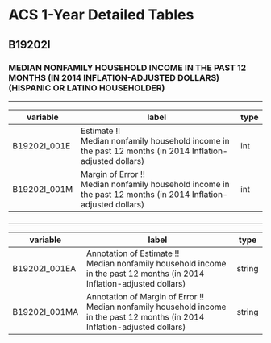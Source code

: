 # ACS 1-Year Detailed Tables

## B19202I

### MEDIAN NONFAMILY HOUSEHOLD INCOME IN THE PAST 12 MONTHS (IN 2014 INFLATION-ADJUSTED DOLLARS) (HISPANIC OR LATINO HOUSEHOLDER)

___

| variable | label | type |
| ----- | ----- | ----- |
| B19202I_001E | Estimate !!<br>Median nonfamily household income in the past 12 months (in 2014 Inflation-adjusted dollars) | int |
| B19202I_001M | Margin of Error !!<br>Median nonfamily household income in the past 12 months (in 2014 Inflation-adjusted dollars) | int |
### 

___

| variable | label | type |
| ----- | ----- | ----- |
| B19202I_001EA | Annotation of Estimate !!<br>Median nonfamily household income in the past 12 months (in 2014 Inflation-adjusted dollars) | string |
| B19202I_001MA | Annotation of Margin of Error !!<br>Median nonfamily household income in the past 12 months (in 2014 Inflation-adjusted dollars) | string |

